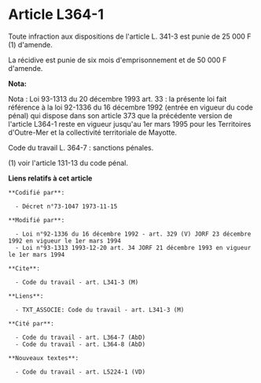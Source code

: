 # Article L364-1

Toute infraction aux dispositions de l'article L. 341-3 est punie de 25 000 F (1) d'amende.

La récidive est punie de six mois d'emprisonnement et de 50 000 F d'amende.

**Nota:**

Nota : Loi 93-1313 du 20 décembre 1993 art. 33 : la présente loi fait référence à la loi 92-1336 du 16 décembre 1992 (entrée
en vigueur du code pénal) qui dispose dans son article 373 que la précédente version de l'article L364-1 reste en vigueur
jusqu'au 1er mars 1995 pour les Territoires d'Outre-Mer et la collectivité territoriale de Mayotte.

Code du travail L. 364-7 : sanctions pénales.

(1) voir l'article 131-13 du code pénal.

**Liens relatifs à cet article**

	**Codifié par**:

	  - Décret n°73-1047 1973-11-15

	**Modifié par**:

	  - Loi n°92-1336 du 16 décembre 1992 - art. 329 (V) JORF 23 décembre 1992 en vigueur le 1er mars 1994
	  - Loi n°93-1313 1993-12-20 art. 34 JORF 21 décembre 1993 en vigueur le 1er mars 1994

	**Cite**:

	  - Code du travail - art. L341-3 (M)

	**Liens**:

	  - TXT_ASSOCIE: Code du travail - art. L341-3 (M)

	**Cité par**:

	  - Code du travail - art. L364-7 (AbD)
	  - Code du travail - art. L364-8 (AbD)

	**Nouveaux textes**:

	  - Code du travail - art. L5224-1 (VD)
